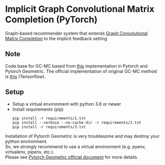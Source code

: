 # Implicit Graph Convolutional Matrix Completion (PyTorch)
Graph-based recommender system that extends [Graph Convolutional Matrix Completion](https://arxiv.org/abs/1706.02263) to the implicit feedback setting

## Note
Code base for GC-MC based from [this](https://github.com/tanimutomo/gcmc) implementation in Pytorch and Pytorch Geometric. The official implementation of original GC-MC method is [this](https://github.com/riannevdberg/gc-mc) (Tensorflow).  

## Setup
- Setup a virtual environment with python 3.6 or newer
- Install requirements (pip)
  ```
  pip install -r requirements/1.txt
  pip install --verbose --no-cache-dir -r requirements/2.txt
  pip install -r requirements/3.txt
  ```
Installation of Pytorch Geometric is very troublesome and may destroy your python environment.  
So, we strongly recommend to use a virtual environment (e.g. pyenv, virtualenv, pipenv, etc.).  
Please see [Pytorch Geometirc official document](https://rusty1s.github.io/pytorch_geometric/build/html/notes/installation.html) for more details.  
